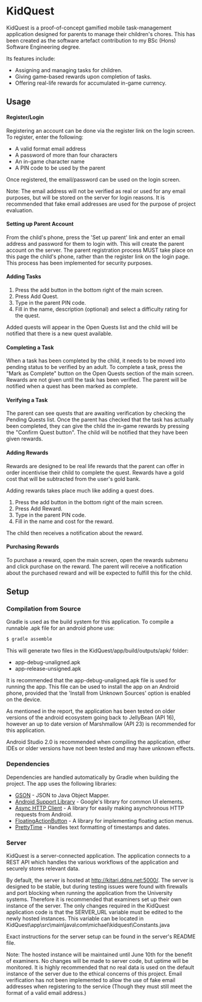 # KidQuest

KidQuest is a proof-of-concept gamified mobile task-management application designed for parents to manage their children's chores. 
This has been created as the software artefact contribution to my BSc (Hons) Software Engineering degree.

Its features include:

- Assigning and managing tasks for children.
- Giving game-based rewards upon completion of tasks.
- Offering real-life rewards for accumulated in-game currency.

## Usage

#### Register/Login

Registering an account can be done via the register link on the login screen. 
To register, enter the following:
- A valid format email address
- A password of more than four characters
- An in-game character name
- A PIN code to be used by the parent

Once registered, the email/password can be used on the login screen.

Note: The email address will not be verified as real or used for any email purposes, but will be stored on the server for login reasons. It is recommended that fake email addresses are used for the purpose of project evaluation. 

#### Setting up Parent Account

From the child's phone, press the 'Set up parent' link and enter an email address and password for them to login with.
This will create the parent account on the server.
The parent registration process MUST take place on this page the child's phone, rather than the register link on the login page.
This process has been implemented for security purposes.

#### Adding Tasks

1. Press the add button in the bottom right of the main screen.
2. Press Add Quest.
3. Type in the parent PIN code.
4. Fill in the name, description (optional) and select a difficulty rating for the quest.

Added quests will appear in the Open Quests list and the child will be notified that there is a new quest available.

#### Completing a Task

When a task has been completed by the child, it needs to be moved into pending status to be verified by an adult.
To complete a task, press the "Mark as Complete" button on the Open Quests section of the main screen.
Rewards are not given until the task has been verified.
The parent will be notified when a quest has been marked as complete.

#### Verifying a Task

The parent can see quests that are awaiting verification by checking the Pending Quests list.
Once the parent has checked that the task has actually been completed, they can give the child the in-game rewards by pressing the "Confirm Quest button".
The child will be notified that they have been given rewards.

#### Adding Rewards
Rewards are designed to be real life rewards that the parent can offer in order incentivise their child to complete the quest. 
Rewards have a gold cost that will be subtracted from the user's gold bank.

Adding rewards takes place much like adding a quest does. 

1. Press the add button in the bottom right of the main screen.
2. Press Add Reward.
3. Type in the parent PIN code.
4. Fill in the name and cost for the reward.

The child then receives a notification about the reward.

#### Purchasing Rewards

To purchase a reward, open the main screen, open the rewards submenu and click purchase on the reward. 
The parent will receive a notification about the purchased reward and will be expected to fulfill this for the child.

## Setup

### Compilation from Source

Gradle is used as the build system for this application. To compile a runnable .apk file for an android phone use:

```bash
$ gradle assemble
```

This will generate two files in the KidQuest/app/build/outputs/apk/ folder:
- app-debug-unaligned.apk
- app-release-unsigned.apk

It is recommended that the app-debug-unaligned.apk file is used for running the app.
This file can be used to install the app on an Android phone, provided that the 'Install from Unknown Sources' option is enabled on the device.

As mentioned in the report, the application has been tested on older versions of the android ecosystem going back to JellyBean (API 16), however an up to date version of Marshmallow (API 23) is recommended for this application.

Android Studio 2.0 is recommended when compiling the application, other IDEs or older versions have not been tested and may have unknown effects.

### Dependencies

Dependencies are handled automatically by Gradle when building the project.
The app uses the following libraries:
* [GSON] - JSON to Java Object Mapper.
* [Android Support Library][androidsupport] - Google's library for common UI elements.
* [Async HTTP Client][asynchttp] - A library for easily making asynchronous HTTP requests from Android.
* [FloatingActionButton][fab] - A library for implementing floating action menus.
* [PrettyTime][prettytime] - Handles text formatting of timestamps and dates.

### Server

KidQuest is a server-connected application. 
The application connects to a REST API which handles the various workflows of the application and securely stores relevant data.

By default, the server is hosted at http://kitari.ddns.net:5000/.
The server is designed to be stable, but during testing issues were found with firewalls and port blocking when running the application from the University systems. 
Therefore it is recommended that examiners set up their own instance of the server.
The only changes required in the KidQuest application code is that the SERVER_URL variable must be edited to the newly hosted instances. This variable can be located in KidQuest\app\src\main\java\com\michael\kidquest\Constants.java

Exact instructions for the server setup can be found in the server's README file.

Note: The hosted instance will be maintained until June 10th for the benefit of examiners. 
No changes will be made to server code, but uptime will be monitored. 
It is highly recommended that no real data is used on the default instance of the server due to the ethical concerns of this project. 
Email verification has not been implemented to allow the use of fake email addresses when registering to the service 
(Though they must still meet the format of a valid email address.)

[//]: # (These are reference links used in the body of this note and get stripped out when the markdown processor does its job. There is no need to format nicely because it shouldn't be seen. Thanks SO - http://stackoverflow.com/questions/4823468/store-comments-in-markdown-syntax)


   [gson]: <https://github.com/google/gson>
   [androidsupport]: <http://developer.android.com/tools/support-library/index.html>
   [asynchttp]: <http://loopj.com/android-async-http/>
   [fab]: <https://github.com/Clans/FloatingActionButton>
   [prettytime]: <http://www.ocpsoft.org/prettytime/>
